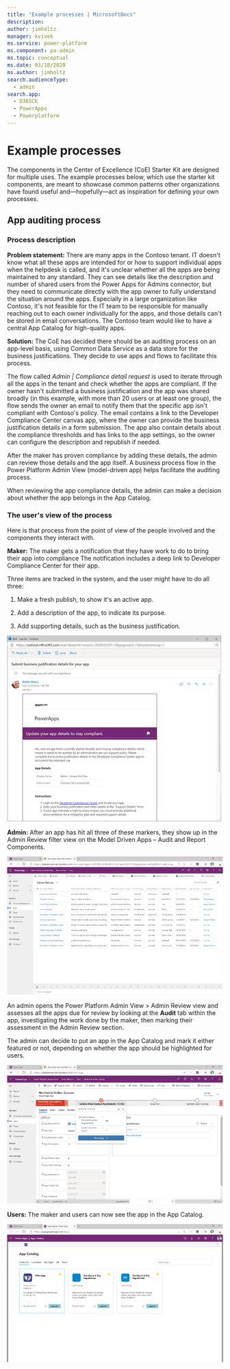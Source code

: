 ```yaml
---
title: "Example processes | MicrosoftDocs"
description: 
author: jimholtz
manager: kvivek
ms.service: power-platform
ms.component: pa-admin
ms.topic: conceptual
ms.date: 03/18/2020
ms.author: jimholtz
search.audienceType: 
  - admin
search.app: 
  - D365CE
  - PowerApps
  - Powerplatform
---
```

# Example processes

The components in the Center of Excellence (CoE) Starter Kit are designed for multiple uses. The example processes below, which use the starter kit components, are meant to showcase common patterns other organizations have found useful and&mdash;hopefully&mdash;act as inspiration for defining your own processes.

## App auditing process
<!--Need intervening text here, if you have the time to add some. I'd suggest promoting this to be the H1, but I assume eventually there will be more examples. -->
### Process description

**Problem statement:** There are many apps in the Contoso tenant. IT doesn't know what all these apps are intended for or how to support individual apps when the helpdesk is called, and it's unclear whether all the apps are being maintained to any standard. They can see details like the description and number of shared users from the Power Apps for Admins connector, but they need to communicate directly with the app owner to fully understand the situation around the apps. Especially in a large organization like Contoso, it's not feasible for the IT team to be responsible for manually reaching out to each owner individually for the apps, and those details can't be stored in email conversations. The Contoso team would like to have a central App Catalog for high-quality apps.

**Solution:** The CoE has decided there should be an auditing process on an app-level basis, using Common Data Service as a data store for the business justifications. They decide to use apps and flows to facilitate this process.

The flow called *Admin \| Compliance detail request* is used to iterate through all the apps in the tenant and check whether the apps are compliant. If the owner hasn't submitted a business justification and the app was shared broadly (in this example, with more than 20 users or at least one group), the flow sends the owner an email to notify them that the specific app isn't compliant with Contoso's policy. The email contains a link to the Developer Compliance Center canvas app, where the owner can provide the business justification details in a form submission. The app also contain details about the compliance thresholds and has links to the app settings, so the owner can configure the description and republish if needed.

After the maker has proven compliance by adding these details, the admin can review those details and the app itself. A business process flow in the Power Platform Admin View (model-driven app) helps facilitate the auditing process.

When reviewing the app compliance details, the admin can make a decision about whether the app belongs in the App Catalog.

### The user's view of the process

Here is that process from the point of view of the people involved and the components they interact with.

**Maker:** The maker gets a notification that they have work to do to bring their app into compliance The notification includes a deep link to Developer Compliance Center for their app.

Three items are tracked in the system, and the user might have to do all three:

1. Make a fresh publish, to show it's an active app.

1. Add a description of the app, to indicate its purpose.

1. Add supporting details, such as the business justification.

![User PoV of sample audit process](media/coe55.png "User point of view in an audit process")

**Admin:** After an app has hit all three of these markers, they show up in the Admin Review filter view on the Model Driven Apps – Audit and Report Components.

![Admin PoV of sample audit process](media/coe71.png "Admin point of view in an audit process")

An admin opens the Power Platform Admin View > Admin Review view and assesses all the apps due for review by looking at the **Audit** tab within the app, investigating the work done by the maker, then marking their assessment in the Admin Review section.

The admin can decide to put an app in the App Catalog and mark it either featured or not, depending on whether the app should be highlighted for users.<!--Lee Gu not approved name. -->

![Validate maker requirements](media/coe54.png "Validate maker requirements")

**Users:** The maker and users can now see the app in the App Catalog.<!--names -->

![App Catalog](media/coe67.png "App Catalog")
